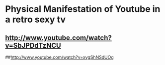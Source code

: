 # Physical Manifestation of Youtube in a retro sexy tv

## http://www.youtube.com/watch?v=SbJPDdTzNCU

##http://www.youtube.com/watch?v=xvgShNSdUOg
